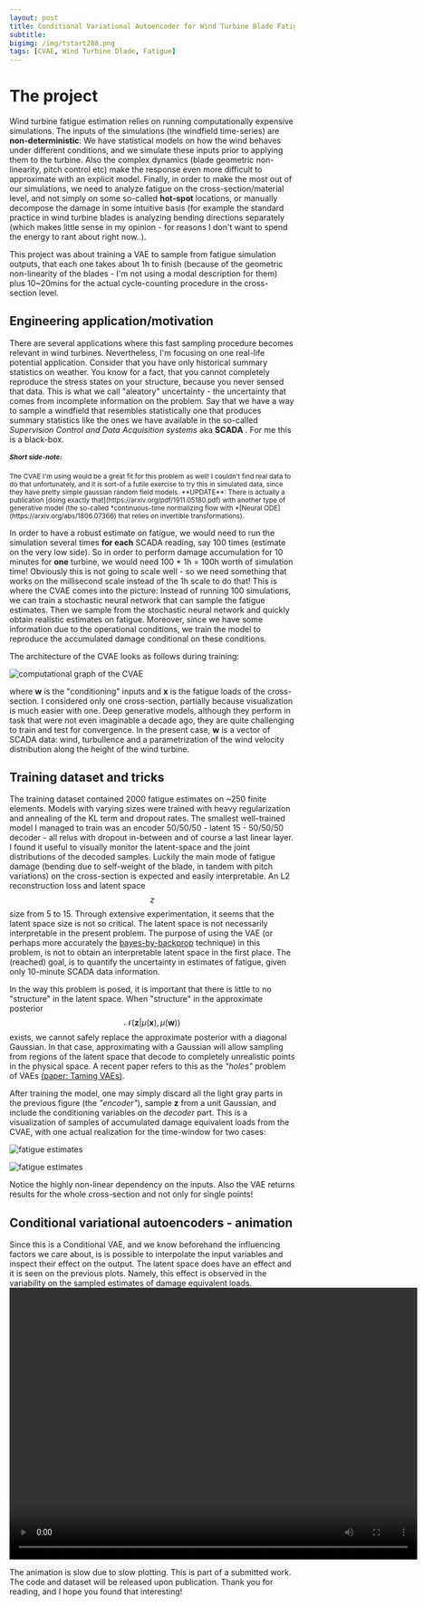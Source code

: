 ```yaml
---
layout: post
title: Conditional Variational Autoencoder for Wind Turbine Blade Fatigue Damage Estimation
subtitle: 
bigimg: /img/tstart288.png
tags: [CVAE, Wind Turbine Dlade, Fatigue]
---
```

# The project

Wind turbine fatigue estimation relies on running computationally expensive simulations. 
The inputs of the simulations (the windfield time-series) are **non-deterministic**: We have statistical models on how the wind 
behaves under different conditions, and we simulate these inputs prior to applying them to the turbine.
Also the complex dynamics (blade geometric non-linearity, pitch control etc) make the response even more difficult to approximate with an explicit model.
Finally, in order to make the most out of our simulations, we need to analyze fatigue on the cross-section/material level, and not simply on some so-called **hot-spot** locations, or manually decompose the damage in some intuitive basis (for example the standard practice in wind turbine blades is analyzing bending directions separately (which makes little sense in my opinion - for reasons I don't want to spend the energy to rant about right now..). 

This project was about training a VAE to sample from fatigue simulation outputs, that each one takes about 1h to finish (because of
 the geometric non-linearity of the blades - I'm not using a modal description for them) plus 10~20mins for the
 actual cycle-counting procedure in the cross-section level.

## Engineering application/motivation
There are several applications where this fast sampling procedure becomes relevant in wind turbines. Nevertheless, I'm focusing on one real-life potential application. 
Consider that you have only historical summary statistics on weather. You know for a fact, that you cannot completely reproduce the stress
 states on your structure, because you never sensed that data. This is what we call "aleatory" uncertainty - the uncertainty that comes 
from incomplete information on the problem.  Say that we have a way to sample a windfield that 
resembles statistically one that produces summary statistics like the ones we have available in the so-called *Supervision Control and Data Acquisition systems* aka **SCADA** . 
For me this is a black-box.

<div class="note">
<small>
  <h5>Short side-note:</h5>
  <p>The CVAE I'm using would be a great fit for this problem as well! I couldn't find real data to do that unfortunately, 
and it is sort-of a futile exercise to try this in simulated data, since they have pretty simple gaussian random field models. **UPDATE**: There is actually a publication [doing exactly that](https://arxiv.org/pdf/1911.05180.pdf) with another type of generative model (the so-called *continuous-time normalizing flow with *[Neural ODE](https://arxiv.org/abs/1806.07366) that relies on invertible transformations).
</p>
</small>
</div>

In order to have a robust estimate on fatigue, we would need to run the simulation several times **for each** SCADA reading, say 100 times (estimate on the very low side).
So in order to perform damage accumulation for 10 minutes for **one** turbine, we would need 100 * 1h = 100h worth of simulation time!
Obviously this is not going to scale well - so we need something that works on the millisecond scale instead of the 1h scale to do that!
This is where the CVAE comes into the picture: Instead of running 100 simulations, we can train a stochastic neural network that can sample the fatigue estimates.
Then we sample from the stochastic neural network and quickly obtain realistic estimates on fatigue.
Moreover, since we have some information due to the operational conditions, we train the model to reproduce the accumulated damage conditional on these conditions.

The architecture of the CVAE looks as follows during training:

![computational graph of the CVAE](/img/cvaesvg.png)

where **w** is the "conditioning" inputs and **x** is the fatigue loads of the cross-section. I considered only one cross-section, partially because visualization is much easier with one.
Deep generative models, although they perform in task that were not even imaginable a decade ago, they are quite challenging to train and test for convergence. 
In the present case, **w** is a vector of SCADA data: wind, turbullence and a parametrization of the wind velocity distribution along the height of the wind turbine.

## Training dataset and tricks
The training dataset contained 2000 fatigue estimates on ~250 finite elements. Models with varying sizes were trained with heavy regularization and annealing of the KL term and dropout rates.
The smallest well-trained model I managed to train was an encoder 50/50/50 - latent 15 - 50/50/50 decoder - all relus with dropout in-between and of course a last linear layer. I found it useful to visually monitor the latent-space and the joint distributions of the decoded samples. Luckily the main mode of fatigue damage (bending due to self-weight of the blade, in tandem with pitch variations) on the cross-section is expected and easily interpretable.
An L2 reconstruction loss and latent space $$ z $$ size from 5 to 15. Through extensive experimentation, it seems that the latent space size is not so critical. The latent space is not necessarily interpretable in the present problem. The purpose of using the VAE (or perhaps more accurately the [bayes-by-backprop](https://arxiv.org/abs/1505.05424) technique) in this problem, is not to obtain an interpretable latent space in the first place. The (reached) goal, is to quantify the uncertainty in estimates of fatigue, given only 10-minute SCADA data information.

In the way this problem is posed, it is important that there is little to no "structure"
 in the latent space. When "structure" in the approximate posterior 
$$ \mathcal{N}(\mathbf{z}|\mu(\mathbf{x}),\mu(\mathbf{w})) $$ exists, we cannot safely replace the approximate 
posterior with a diagonal Gaussian. In that case, approximating with a Gaussian will allow sampling from regions of the latent space that
decode to completely unrealistic points in the physical space. A recent paper refers to this as the *"holes"* problem of VAEs [(paper: Taming VAEs)](https://arxiv.org/abs/1810.00597).

After training the model, one may simply discard all the light gray parts in the previous figure (the *"encoder"*), sample **z** from a unit Gaussian, and include the conditioning variables on the *decoder* part. This is a visualization of samples of accumulated damage
equivalent loads from the CVAE, with one actual realization for the time-window for two cases:

![fatigue estimates](/img/tstart288.png)

![fatigue estimates](/img/tstart1200.png)


Notice the highly non-linear dependency on the inputs. Also the VAE returns results for the whole cross-section and not only for single points! 

## Conditional variational autoencoders - animation
Since this is a Conditional VAE, and we know beforehand the influencing factors we care about, is is possible to interpolate the input variables and inspect their effect on the output.
The latent space does have an effect and it is seen on the previous plots. Namely, this effect is observed in the variability on the sampled estimates of damage equivalent loads.
<video width="720" height="480" controls="controls">
  <source src="/img/conditional_VAE_for_wind_turbine_blade_Fatigue.mp4" type="video/mp4">
</video>

The animation is slow due to slow plotting.
This is part of a submitted work. The code and dataset will be released upon publication. Thank you for reading, and I hope you found that interesting! 


[//]: # " # Variational Autoencoders"
[//]: # "Variational techniques in statistics have been around for some time. Relatively recently"
